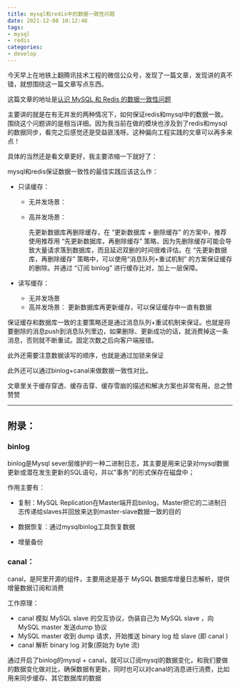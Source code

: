 ```yaml
---
title: mysql和redis中的数据一致性问题
date: 2021-12-08 10:12:48
tags:
- mysql
- redis
categories:
- develop
---
```


今天早上在地铁上翻腾讯技术工程的微信公众号，发现了一篇文章，发现讲的真不错，就想围绕这一篇文章写点东西。

这篇文章的地址是[认识 MySQL 和 Redis 的数据一致性问题](https://mp.weixin.qq.com/s/GU3cbUkI84IMwttDz16P3w)

主要讲的就是在有无并发的两种情况下，如何保证redis和mysql中的数据一致。围绕这个问题讲的是相当详细。因为我当前在做的模块也涉及到了redis和mysql的数据同步，看完之后感觉还是受益匪浅呀。这种偏向工程实践的文章可以再多来点！

具体的当然还是看文章更好，我主要浓缩一下就好了：

mysql和redis保证数据一致性的最佳实践应该这么作：

* 只读缓存：
    * 无并发场景：
    * 高并发场景：

        先更新数据库再删除缓存，在 “更新数据库 + 删除缓存” 的方案中，推荐使用推荐用 “先更新数据库，再删除缓存” 策略，因为先删除缓存可能会导致大量请求落到数据库，而且延迟双删的时间很难评估。在 “先更新数据库，再删除缓存” 策略中，可以使用“消息队列+重试机制” 的方案保证缓存的删除。并通过 “订阅 binlog” 进行缓存比对，加上一层保障。



* 读写缓存：
    * 无并发场景
    * 高并发场景：
        更新数据库再更新缓存，可以保证缓存中一直有数据


保证缓存和数据库一致的主要策略还是通过消息队列+重试机制来保证。也就是将要删除的消息push到消息队列里边，如果删除、更新成功的话，就消费掉这一条消息，否则就不断重试。固定次数之后向客户端报错。

此外还需要注意数据读写的顺序，也就是通过加锁来保证

此外还可以通过binlog+canal来做数据一致性对比。

文章里关于缓存穿透、缓存击穿、缓存雪崩的描述和解决方案也非常有用，总之赞赞赞

---
## 附录：

### binlog
binlog是Mysql sever层维护的一种二进制日志，其主要是用来记录对mysql数据更新或潜在发生更新的SQL语句，并以"事务"的形式保存在磁盘中；

作用主要有：

* 复制：MySQL Replication在Master端开启binlog，Master把它的二进制日志传递给slaves并回放来达到master-slave数据一致的目的

* 数据恢复：通过mysqlbinlog工具恢复数据

* 增量备份


### canal：

canal，是阿里开源的组件，主要用途是基于 MySQL 数据库增量日志解析，提供增量数据订阅和消费

工作原理：

* canal 模拟 MySQL slave 的交互协议，伪装自己为 MySQL slave ，向 MySQL master 发送dump 协议
* MySQL master 收到 dump 请求，开始推送 binary log 给 slave (即 canal )
* canal 解析 binary log 对象(原始为 byte 流)

通过开启了binlog的mysql + canal，就可以订阅mysql的数据变化，和我们要做的数据变化做对比，确保数据有更新，同时也可以对canal的消息进行消费，比如用来同步缓存、其它数据库的数据